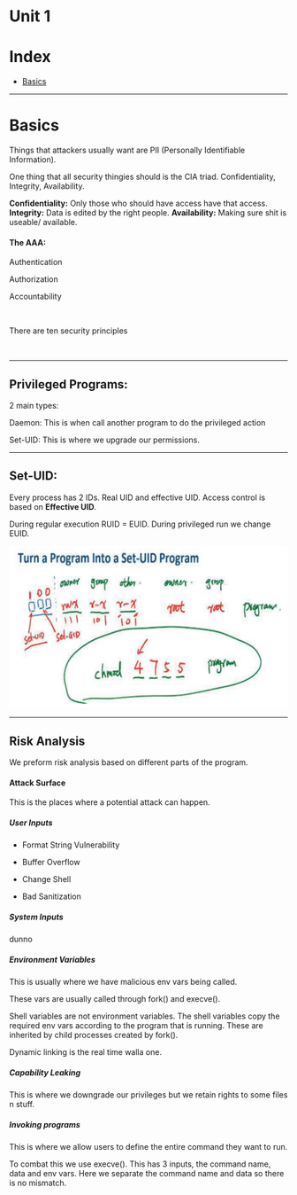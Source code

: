 # Unit 1

# Index

* [Basics](#basics)

---

# Basics

Things that attackers usually want are PII (Personally Identifiable Information). 

One thing that all security thingies should is the CIA triad. Confidentiality, Integrity, Availability. 

**Confidentiality:** Only those who should have access have that access.
**Integrity:** Data is edited by the right people.
**Availability:** Making sure shit is useable/ available.

#### The AAA:

Authentication

Authorization

Accountability

<img src="file:///C:/Users/Anirudha/AppData/Roaming/marktext/images/2023-05-21-16-03-00-image.png" title="" alt="" data-align="center">

There are ten security principles

<img title="" src="file:///C:/Users/Anirudha/AppData/Roaming/marktext/images/2023-05-21-16-03-39-image.png" alt="" data-align="center" width="646">

---

## Privileged Programs:

2 main types:

Daemon: This is when call another program to do the privileged action

Set-UID: This is where we upgrade our permissions.

---

## Set-UID:

Every process has 2 IDs. Real UID and effective UID. Access control is based on **Effective UID**.

During regular execution RUID = EUID. During privileged run we change EUID.

![](../../../\images\2023-05-21-22-23-30-image.png)

---

## Risk Analysis

We preform risk analysis based on different parts of the program.

#### Attack Surface

This is the places where a potential attack can happen.

##### User Inputs

* Format String Vulnerability

* Buffer Overflow

* Change Shell

* Bad Sanitization

##### System Inputs

dunno

##### Environment Variables

This is usually where we have malicious env vars being called.

These vars are usually called through fork() and execve().

Shell variables are not environment variables. The shell variables copy the required env vars according to the program that is running. These are inherited by child processes created by fork().

Dynamic linking is the real time walla one. 

##### Capability Leaking

This is where we downgrade our privileges but we retain rights to some files n stuff.

##### Invoking programs

This is where we allow users to define the entire command they want to run.

To combat this we use execve(). This has 3 inputs, the command name, data and env vars. Here we separate the command name and data so there is no mismatch. 
